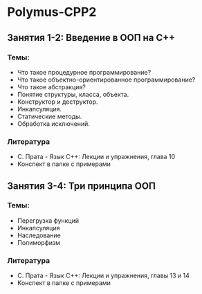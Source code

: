 # Polymus-CPP2

## Занятия 1-2: Введение в ООП на С++
### Темы:
  - Что такое процедурное программирование?
  - Что такое объектно-ориентированное программирование?
  - Что такое абстракция?
  - Понятие структуры, класса, объекта.
  - Конструктор и деструктор.
  - Инкапсуляция.
  - Статические методы.
  - Обработка исключений.

### Литература
  - С. Прата - Язык С++: Лекции и упражнения, глава 10
  - Конспект в папке с примерами

## Занятия 3-4: Три принципа ООП
### Темы:
  - Перегрузка функций
  - Инкапсуляция
  - Наследование
  - Полиморфизм

### Литература
  - С. Прата - Язык С++: Лекции и упражнения, главы 13 и 14
  - Конспект в папке с примерами
